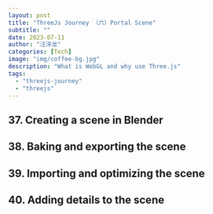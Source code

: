 ```yaml
---
layout: post
title: "ThreeJs Journey （六）Portal Scene"
subtitle: ""
date: 2023-07-11
author: "汪洋龙"
categories: [Tech]
image: "img/coffee-bg.jpg"
description: "What is WebGL and why use Three.js"
tags:
  - "threejs-journey"
  - "threejs"
---
```


## 37. Creating a scene in Blender

## 38. Baking and exporting the scene

## 39. Importing and optimizing the scene

## 40. Adding details to the scene
